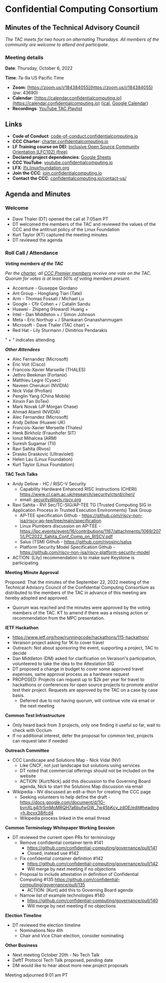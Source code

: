 # Confidential Computing Consortium

## Minutes of the Technical Advisory Council

*The TAC meets for two hours on alternating Thursdays. All members of the community are welcome to attend and participate.*

### Meeting details

**Date**: Thursday, October 6, 2022

**Time**: 7a-9a US Pacific Time

* **Zoom**: [https://zoom.us/j/184384055](https://zoom.us/j/184384055) (pw: 43690)
* **Calendar**: [https://calendar.confidentialcomputing.io](https://calendar.confidentialcomputing.io) ([ical](https://calendar.google.com/calendar/ical/c_c0pcihr7n2n1k3a38i32d9ag10%40group.calendar.google.com/public/basic.ics), [Google Calendar](https://calendar.google.com/calendar/u/0/r?cid=c_c0pcihr7n2n1k3a38i32d9ag10@group.calendar.google.com))
* **Recordings**: [YouTube TAC Playlist](https://www.youtube.com/playlist?list=PLmfkUJc39uMjaB_I1dYW72I44kr9QzG_B)

## Links

* **Code of Conduct**: [code-of-conduct.confidentialcomputing.io](https://code-of-conduct.confidentialcomputing.io)
* **CCC Charter**: [charter.confidentialcomputing.io](https://charter.confidentialcomputing.io)
* **LF Training course on DEI**: [Inclusive Open Source Community Orientation (LFC102) (free)](https://training.linuxfoundation.org/training/inclusive-open-source-community-orientation-lfc102/)
* **Declared project dependencies**: [Google Sheets](https://docs.google.com/spreadsheets/d/1UKnbbGWXYLjnPZsox3zmYo59nv3XSXjePfas5E2fER0/edit#gid=0)
* **CCC YouTube**: [youtube.confidentialcomputing.io](https://youtube.confidentialcomputing.io)
* **LFX**: [lfx.linuxfoundation.org](https://lfx.linuxfoundation.org)
* **Join the CCC**: [join.confidentialcomputing.io](https://join.confidentialcomputing.io)
* **Contact the CCC**: [confidentialcomputing.io/contact-us/](https://confidentialcomputing.io/contact-us/)

## Agenda and Minutes

### Welcome
   * Dave Thaler (DT) opened the call at 7:05am PT
   * DT welcomed the members of the TAC and reviewed the values of the CCC and the antitrust policy of the Linux Foundation
   * Kurt Taylor (KT) captured the meeting minutes
   * DT reviewed the agenda

### Roll Call / Attendance

***Voting members of the TAC***

*Per the [charter](https://charter.confidentialcomputing.io), all [CCC Premier members](https://confidentialcomputing.io/members/) receive one vote on the TAC. Quorum for votes is at least 50% of voting members present.*

   * Accenture - Giuseppe Giordano
   * Ant Group - Hongliang Tian (Tate)
   * Arm - Thomas Fossati / Michael Lu
   * Google - Cfir Cohen + / Catalin Sandu
   * Huawei - Zhipeng (Howard) Huang +
   * Intel - Dan Middleton + / Simon Johnson
   * Meta - Eric Northup + / Shankaran Gnanashanmugam
   * Microsoft - Dave Thaler (TAC chair) +
   * Red Hat - Lily Sturmann  / Dimitrios Pendarakis

   " + " indicates attending

***Other Attendees***

   * Alec Fernandez (Microsoft)
   * Eric Voit (Cisco)
   * Francois-Xavier Marseille (THALES)
   * Jethro Beekman (Fortanix)
   * Matthieu Legre (Cysec)
   * Naveen Cherukuri (NVIDIA)
   * Nick Vidal (Profian)
   * Penglin Yang (China Mobile)
   * Xinxin Fan (IoTex)
   * Mark Novak (JP Morgan Chase)
   * Ahmad Atamli (NVIDIA)
   * Alec Fernandez (Microsoft)
   * Andy Dellow (Huawei UK)
   * Francois-Xavier Merseille (Thales)
   * Henk Birkholz (Fraunhofer SIT)
   * Ionut Mihalcea (ARM)
   * Suresh Sugamar (TII)
   * Ravi Sahita (Rivos)
   * Drasko Draskovic (Ultraviolet)
   * Helen Lau (Linux Foundation)
   * Kurt Taylor (Linux Foundation)

**TAC Tech Talks**

* Andy Dellow - HC / RISC-V Security
   * Capability Hardware Enhanced RISC Instructions (CHERI) https://www.cl.cam.ac.uk/research/security/ctsrd/cheri/
   * email: security@lists.riscv.org
* Ravi Sahita - RVI Sec/TC-SIG/AP-TEE TG (Trusted Computing SIG in Application Process in Trusted Execution Environments) Task Group
   * AP-TEE specification Github - https://github.com/riscv-non-isa/riscv-ap-tee/tree/main/specification
   * Linux Plumbers discussion on AP-TEE - https://lpc.events/event/16/contributions/1167/attachments/1069/2071/LPC2022_Sahita_Conf_Comp_on_RISCV.pdf
   * Salus (TSM) Github - https://github.com/rivosinc/salus
   * Platform Security Model Specification Github - https://github.com/riscv-non-isa/riscv-platform-security-model
* ACTION: [Lily] recommendation is to make sure Keystone is participating

**Meeting Minute Approval**

Proposed: That the minutes of the September 22, 2022 meeting of the Technical Advisory Council of the Confidential Computing Consortium as distributed to the members of the TAC in advance of this meeting are hereby adopted and approved.

   * Quorum was reached and the minutes were approved by the voting members of the TAC. KT to amend if there was a missing action or recommendation from the MPC presentation.

**IETF Hackathon**

* https://www.ietf.org/how/runningcode/hackathons/115-hackathon/
* Veraison project asking for 1K to cover travel
* Outreach: Not about sponsoring the event, supporting a project, TAC to decide
* Dan Middleton (DM) asked for clarification on Veraison's participation, volunteered to take the idea to the Attestation SIG
* DT proposed a change in budget to cover some approved travel expenses, same approval process as a hardware request
* PROPOSED: Projects can request up to $2k per year for travel to hackathons or conferences for open source projects to promote and/or test their project. Requests are approved by the TAC on a case by case basis.
   * Deferred due to not having quorum, will continue vote via email or the next meeting

**Common Test Infrastructure**

* Only heard back from 3 projects, only one finding it useful so far, wait to check with Occlum
* If no additional interest, defer the proposal for common test, projects can request later if needed

**Outreach Committee**

* CCC Landscape and Solutions Map - Nick Vidal (NV)
   * Like CNCF, not just landscape but solutions using services
   * DT noted that commercial offerings should not be included on the website
   * ACTION: [Kurt/Nick] add this discussion to the Governing Board agenda, Nick to start the Solutions Map discussion via email
* Wikipedia - NV discussed an edit-a-thon for creating the CCC page
   * Seeking volunteers to help define the draft - https://docs.google.com/document/d/1G-bvnXLg4l1r5mMoMRQH7a6bufwGW_7w45bKcy_zdOE/edit#heading=h.lbcyx38ifcd4
   * Wikipedia process linked in the email thread

**Common Terminology Whitepaper Working Session**

* DT reviewed the current open PRs for terminology
	* Remove confidential container term #141
	  * https://github.com/confidential-computing/governance/pull/141
	  * Closed, instead use #142
	* Fix confidential container definition #142
	  * https://github.com/confidential-computing/governance/pull/142
	  * Will merge by next meeting if no objections
	* Proposal to include attestation in definition of Confidential Computing #135
	  https://github.com/confidential-computing/governance/pull/135
	  * ACTION: [Kurt] add this to Governing Board agenda
	* Narrow list of example technologies #140
	  * https://github.com/confidential-computing/governance/pull/140
	  * Will merge by next meeting if no objections

**Election Timeline**

* DT reviewed the election timeline
	* Nominations Nov 4th
	* Chair and Vice Chair election, consider nominating

**Other Business**

   * Next meeting October 20th - No Tech Talk
   * DeftT Protocol Tech Talk proposed, pending date
   * DM would like to hear about more new project proposals

Meeting adjourned 9:01 am PT

